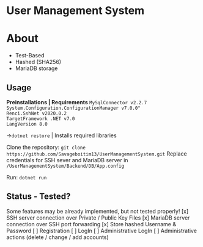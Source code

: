 # User Management System
# About
- Test-Based
- Hashed (SHA256)
- MariaDB storage

## Usage
__**Preinstallations | Requirements**__
`MySqlConnector v2.2.7` <br>
`System.Configuration.ConfigurationManager v7.0.0"` <br>
`Renci.SshNet v2020.0.2` <br>
`TargetFramework .NET v7.0` <br>
`LangVersion 8.0` <br>

->`dotnet restore` | Installs required libraries

Clone the repository: `git clone https://github.com/Savageboitim13/UserManagementSystem.git`
Replace credentials for SSH sever and MariaDB server in `/UserManagementSystem/Backend/DB/App.config`

Run: `dotnet run`

## Status - Tested?
Some features may be already implemented, but not tested properly!
[x] SSH server connection over Private / Public Key Files
[x] MariaDB server connection over SSH port forwarding
[x] Store hashed Username & Password
[ ] Registration
[ ] LogIn
[ ] Administrative LogIn
[ ] Administrative actions (delete / change / add accounts)